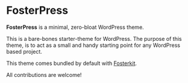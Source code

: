 # FosterPress

**FosterPress** is a minimal, zero-bloat WordPress theme.

This is a bare-bones starter-theme for WordPress. The purpose of this theme, is to act as a small and handy starting point for any WordPress based project.

This theme comes bundled by default with [Fosterkit].

All contributions are welcome!

[Fosterkit]: https://github.com/CosminAnca/fosterkit
